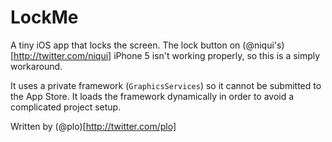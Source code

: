# LockMe

A tiny iOS app that locks the screen. The lock button on (@niqui's)[http://twitter.com/niqui] iPhone 5 isn't working properly, so this is a simply workaround.

It uses a private framework (`GraphicsServices`) so it cannot be submitted to the App Store. It loads the framework dynamically in order to avoid a complicated project setup.

Written by (@plo)[http://twitter.com/plo]